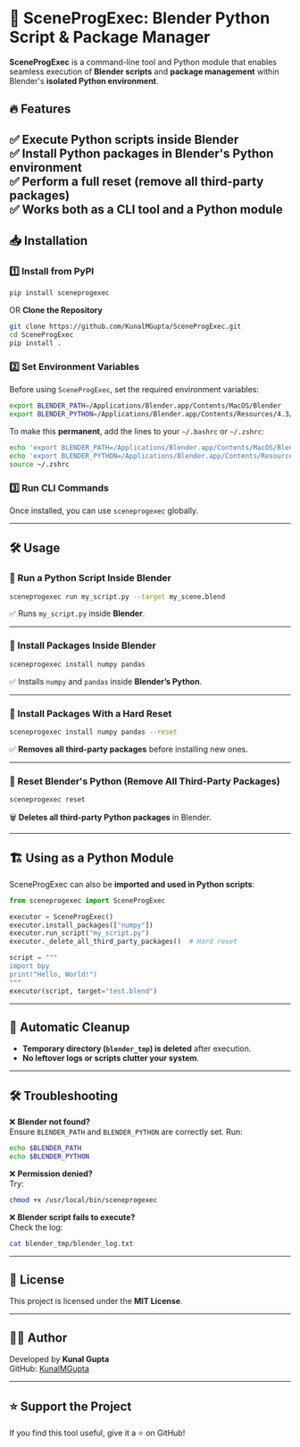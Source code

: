 # 🚀 SceneProgExec: Blender Python Script & Package Manager

**SceneProgExec** is a command-line tool and Python module that enables seamless execution of **Blender scripts** and **package management** within Blender's **isolated Python environment**.

## 🔥 Features
✅ **Execute Python scripts inside Blender**  
✅ **Install Python packages in Blender's Python environment**  
✅ **Perform a full reset (remove all third-party packages)**  
✅ **Works both as a CLI tool and a Python module**  
---

## 📥 Installation

### **1️⃣ Install from PyPI**
```bash
pip install sceneprogexec
```

OR **Clone the Repository**
```bash
git clone https://github.com/KunalMGupta/SceneProgExec.git
cd SceneProgExec
pip install .
```

### **2️⃣ Set Environment Variables**
Before using `SceneProgExec`, set the required environment variables:

```bash
export BLENDER_PATH=/Applications/Blender.app/Contents/MacOS/Blender
export BLENDER_PYTHON=/Applications/Blender.app/Contents/Resources/4.3/python/bin/python3.11
```

To make this **permanent**, add the lines to your `~/.bashrc` or `~/.zshrc`:
```bash
echo 'export BLENDER_PATH=/Applications/Blender.app/Contents/MacOS/Blender' >> ~/.zshrc
echo 'export BLENDER_PYTHON=/Applications/Blender.app/Contents/Resources/4.3/python/bin/python3.11' >> ~/.zshrc
source ~/.zshrc
```

### **3️⃣ Run CLI Commands**
Once installed, you can use `sceneprogexec` globally.

---

## 🛠️ Usage

### **🔹 Run a Python Script Inside Blender**
```bash
sceneprogexec run my_script.py --target my_scene.blend
```
✅ Runs `my_script.py` inside **Blender**.

---

### **🔹 Install Packages Inside Blender**
```bash
sceneprogexec install numpy pandas
```
✅ Installs `numpy` and `pandas` inside **Blender’s Python**.

---

### **🔹 Install Packages With a Hard Reset**
```bash
sceneprogexec install numpy pandas --reset
```
✅ **Removes all third-party packages** before installing new ones.

---

### **🔹 Reset Blender's Python (Remove All Third-Party Packages)**
```bash
sceneprogexec reset
```
🗑️ **Deletes all third-party Python packages** in Blender.

---

## 🏗️ **Using as a Python Module**
SceneProgExec can also be **imported and used in Python scripts**:

```python
from sceneprogexec import SceneProgExec

executor = SceneProgExec()
executor.install_packages(["numpy"])
executor.run_script("my_script.py")
executor._delete_all_third_party_packages()  # Hard reset

script = """
import bpy
print("Hello, World!")
"""
executor(script, target="test.blend")
```

---

## 🚀 **Automatic Cleanup**
- **Temporary directory (`blender_tmp`) is deleted** after execution.
- **No leftover logs or scripts clutter your system**.

---

## 🛠️ **Troubleshooting**
❌ **Blender not found?**  
Ensure `BLENDER_PATH` and `BLENDER_PYTHON` are correctly set. Run:
```bash
echo $BLENDER_PATH
echo $BLENDER_PYTHON
```

❌ **Permission denied?**  
Try:
```bash
chmod +x /usr/local/bin/sceneprogexec
```

❌ **Blender script fails to execute?**  
Check the log:
```bash
cat blender_tmp/blender_log.txt
```

---

## 📝 License
This project is licensed under the **MIT License**.

---

## 👨‍💻 Author
Developed by **Kunal Gupta**  
GitHub: [KunalMGupta](https://github.com/KunalMGupta)

---

## ⭐ **Support the Project**
If you find this tool useful, give it a ⭐ on GitHub!